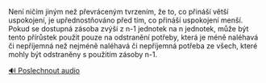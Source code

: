
Není ničím jiným než převráceným tvrzením, že to, co přináší větší uspokojení, je upřednostňováno před tím, co přináší uspokojení menší. Pokud se dostupná zásoba zvýší z n-1 jednotek na n jednotek, může být tento přírůstek použit pouze na odstranění potřeby, která je méně naléhavá či nepříjemná než nejméně naléhavá či nepříjemná potřeba ze všech, které mohly být odstraněny s použitím zásoby n-1.

[🔊 Poslechnout audio](/data/7-paragraphs/audio/chapter_31/para_005-Nen-nim-jinm-ne-pevrcenm-tvrzenm-e-to.mp3)
